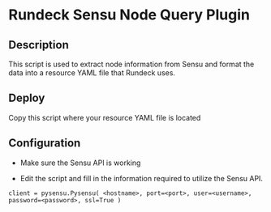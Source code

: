 # Rundeck Sensu Node Query Plugin

## Description

This script is used to extract node information from Sensu and format the data into a resource YAML file that Rundeck uses.

## Deploy

Copy this script where your resource YAML file is located

## Configuration

- Make sure the Sensu API is working

- Edit the script and fill in the information required to utilize the Sensu API.

`client = pysensu.Pysensu(
    <hostname>,
    port=<port>,
    user=<username>,
    password=<password>,
    ssl=True
)`



